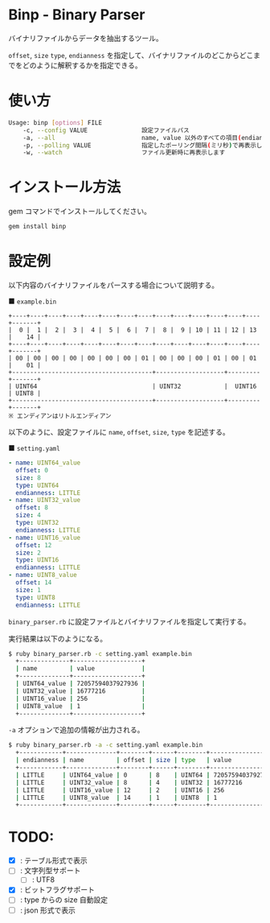 # Binp - Binary Parser

バイナリファイルからデータを抽出するツール。

`offset`, `size` `type`, `endianness` を指定して、バイナリファイルのどこからどこまでをどのように解釈するかを指定できる。


# 使い方

```sh
Usage: binp [options] FILE
    -c, --config VALUE               設定ファイルパス
    -a, --all                        name, value 以外のすべての項目(endianness, offset, size, type)を表示する
    -p, --polling VALUE              指定したポーリング間隔(ミリ秒)で再表示します
    -w, --watch                      ファイル更新時に再表示します
```

# インストール方法

gem コマンドでインストールしてください。

```sh
gem install binp
```

# 設定例

以下内容のバイナリファイルをパースする場合について説明する。

■ `example.bin`

```
+----+----+----+----+----+----+----+----+----+----+----+----+----+----+-------+
|  0 |  1 |  2 |  3 |  4 |  5 |  6 |  7 |  8 |  9 | 10 | 11 | 12 | 13 |    14 |
+----+----+----+----+----+----+----+----+----+----+----+----+----+----+-------+
| 00 | 00 | 00 | 00 | 00 | 00 | 00 | 01 | 00 | 00 | 00 | 01 | 00 | 01 |    01 |
+---------------------------------------+-------------------+---------+-------+
| UINT64                                | UINT32            |  UINT16 | UINT8 |
+---------------------------------------+-------------------+---------+-------+
※ エンディアンはリトルエンディアン
```

以下のように、設定ファイルに `name`, `offset`, `size`, `type` を記述する。

■ `setting.yaml`

```yaml
- name: UINT64_value
  offset: 0
  size: 8
  type: UINT64
  endianness: LITTLE
- name: UINT32_value
  offset: 8
  size: 4
  type: UINT32
  endianness: LITTLE
- name: UINT16_value
  offset: 12
  size: 2
  type: UINT16
  endianness: LITTLE
- name: UINT8_value
  offset: 14
  size: 1
  type: UINT8
  endianness: LITTLE
```

`binary_parser.rb` に設定ファイルとバイナリファイルを指定して実行する。

実行結果は以下のようになる。

```sh
$ ruby binary_parser.rb -c setting.yaml example.bin
  +--------------+-------------------+
  | name         | value             |
  +--------------+-------------------+
  | UINT64_value | 72057594037927936 |
  | UINT32_value | 16777216          |
  | UINT16_value | 256               |
  | UINT8_value  | 1                 |
  +--------------+-------------------+
```

`-a` オプションで追加の情報が出力される。

```sh
$ ruby binary_parser.rb -a -c setting.yaml example.bin
  +------------+--------------+--------+------+--------+-------------------+
  | endianness | name         | offset | size | type   | value             |
  +------------+--------------+--------+------+--------+-------------------+
  | LITTLE     | UINT64_value | 0      | 8    | UINT64 | 72057594037927936 |
  | LITTLE     | UINT32_value | 8      | 4    | UINT32 | 16777216          |
  | LITTLE     | UINT16_value | 12     | 2    | UINT16 | 256               |
  | LITTLE     | UINT8_value  | 14     | 1    | UINT8  | 1                 |
  +------------+--------------+--------+------+--------+-------------------+
```

# TODO:

- [x] : テーブル形式で表示
- [ ] : 文字列型サポート
    - [ ] : UTF8
- [x] : ビットフラグサポート
- [ ] : type からの size 自動設定
- [ ] : json 形式で表示
